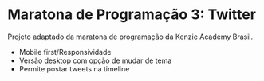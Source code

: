 # Maratona de Programação 3: Twitter

Projeto adaptado da maratona de programação da Kenzie Academy Brasil.

- Mobile first/Responsividade
- Versão desktop com opção de mudar de tema
- Permite postar tweets na timeline



